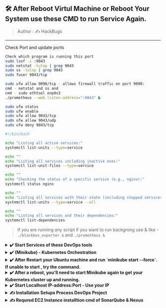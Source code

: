 
## 🛠️ After Reboot Virtul Machine or Reboot Your System use these CMD to run Service Again.

> Author : ✍️ HackBugs

<hr>

Check Port and update ports

```sh
Check which program is running this port
sudo lsof -i :9043
sudo netstat -tulnp | grep 9043
sudo ss -tulnp | grep 9043
sudo fuser 9043/tcp

sudo ufw allow 9090/tcp - allows firewall traffic on port 9090:
cmd - netstat and ss and
cmd - sudo ethtool enp0s3
./prometheus --web.listen-address=":9043" &

sudo ufw status
sudo ufw enable
sudo ufw allow 9043/tcp
sudo ufw allow 9043/udp
sudo ufw deny 9043/tcp
```
```sh
#!/bin/bash

echo "Listing all active services:"
systemctl list-units --type=service

echo ""
echo "Listing all services including inactive ones:"
systemctl list-unit-files --type=service

echo ""
echo "Checking the status of a specific service (e.g., nginx):"
systemctl status nginx

echo ""
echo "Listing all services with their state (including stopped services):"
systemctl list-units --type=service --all

echo ""
echo "Listing all services and their dependencies:"
systemctl list-dependencies
```

> If you are running any script if you want to run backgrong use & like - `./blackbox_exporter &` and `./prometheus &`

<details><summary><b>✔️ Start Services of these DevOps tools</b></summary>
 
```
- docker ps -a
```
```
- docker start sonar
```
```
- docker start Nexus
```

## ✔️ Nexus and SonarQube Start docker container
```
- docker rm sonar
```
```
- docker rm Nexus
```
```
- docker run -d --name sonar -p 9000:9000 sonarqube:lts-community
```
```
- docker run -d --name Nexus -p 8081:8081 sonatype/nexus3
```

## ✔️ Nexus and SonarQube
```
- docker logs sonar
```
```
- docker logs Nexus
```

## ✔️ jenkins
```
- sudo systemctl start jenkins
```
```
- sudo systemctl enable jenkins
```
```
- sudo systemctl status jenkins
```
```
- sudo systemctl restart jenkins
```
```
- sudo cat /var/lib/jenkins/secrets/initialAdminPassword
```

## ✔️ Systemd:
#### Start Prometheus service

```
tar -xvf prometheus-2.54.0-rc.0.linux-amd64.tar.gz
cd > prometheus-2.54.0-rc.0.linux-amd64
./prometheus &
```
- After reboot Machine run only `./prometheus &`

- Blackbox Exporter same like Prometheus `./blackbox_exporter &`
```
tar -xvf blackbox_exporter-0.25.0.linux-amd64.tar.gz
cd > blackbox_exporter-0.25.0.linux-amd64 
./prometheus &
```
```
sudo systemctl stop prometheus
sudo systemctl start prometheus
sudo systemctl daemon-reload
```

#### Start Grafana service
```
sudo systemctl start grafana-server
```
### OR
```
sudo /bin/systemctl start grafana-server
```

### If BlackBox_exporter is not running on prot 9115 than we can use other PORT  as you want of BlackBox_exporter
```
./consul_exporter --web.listen-address=":9108" &
```


#### Check status
```
sudo systemctl status prometheus
sudo systemctl status grafana-server
```

#### Enable services to start on boot
```
sudo systemctl enable prometheus
sudo systemctl enable grafana-server
```

#### Logs Check:
```
sudo journalctl -u prometheus
sudo journalctl -u grafana-server
```

## ✔️ Docker Start docker container of - Prometheus, Grafana, Sonar, Nexus

```
#### Check running containers
docker ps -a
```

```
docker start prometheus
```
```
docker start grafana
```
```
docker start sonar
```
```
docker start Nexus
```
#### Logs Check:
```
docker logs prometheus
docker logs grafana
```
</details>
<details><summary><b>✔️ (Minikube) - Kubernetes Orchestration</b></summary>

- Minikube > Kubeadm > kubelet > kubectl
 
1. Restart Minikube
 
 ```sh
 minikube stop
 minikube start --driver=docker
 ```
2. Restart kubeadm
 ```
 kubeadm reset
 kubeadm init
 ```
3. Restart kubelet
 ```
 sudo systemctl restart kubelet
 ```
4. Restart kubectl
 ```sh
 kubectl config view
 kubectl config use-context <context-name>
  
 ```
 ```sh
 # For Linux
 curl -LO "https://dl.k8s.io/release/v1.27.1/bin/linux/amd64/kubectl"
 chmod +x ./kubectl
 sudo mv ./kubectl /usr/local/bin/kubectl

 # Verify installation
 kubectl version --client
 ```
</details>

<details><summary><b>✔️ After Restart your Ubuntu machine and run `minikube start --force`. If unable to start , try the command.</b></summary>
 
The error message indicates multiple issues when Minikube attempts to start with the Docker driver. Here’s a breakdown of the errors and how to address them:

### 1. **Root Privileges Issue**

You’re running Minikube with root privileges, which is not recommended for the Docker driver. Minikube should be run as a regular user. If you’re currently logged in as root, switch to a non-root user and try starting Minikube again.

### 2. **Docker Container Missing**

Minikube is trying to create a Docker container but is encountering issues. Ensure Docker is correctly set up and running on your system.

### 3. **Certificates Issue**

The error message about certificates (`certificate apiserver-kubelet-client not signed by CA certificate ca`) suggests a problem with Kubernetes certificate generation. This is often due to issues with the Minikube setup or conflicts with existing files.

### Steps to Resolve:

1. **Switch to Non-Root User:**
   - Log out from the root user and log in with your regular user account. Ensure that your user is part of the `docker` group.
     ```bash
     sudo usermod -aG docker $USER
     ```
   - After adding your user to the `docker` group, log out and log back in.

2. **Clean Up Existing Minikube Data:**
   - Sometimes, cleaning up existing Minikube data can resolve issues:
     ```bash
     minikube delete
     sudo rm -rf /var/lib/minikube
     ```

3. **Start Minikube with the Docker Driver:**
   - Start Minikube using the Docker driver as a non-root user:
     ```bash
     minikube start --driver=docker
     ```

4. **Check System Requirements:**
   - Make sure your system meets the necessary requirements. Verify the kernel version and system configurations:
     ```bash
     uname -r
     ```

5. **Verify Docker and Kubernetes Setup:**
   - Ensure Docker is correctly installed and running. You can restart Docker if needed:
     ```bash
     sudo systemctl restart docker
     ```

6. **Check Minikube Logs for More Details:**
   - If problems persist, check Minikube logs for more details:
     ```bash
     minikube logs --file=logs.txt
     ```

7. **Consider Using the `none` Driver:**
   - If running Minikube within a VM, you might need to use the `none` driver:
     ```bash
     minikube start --driver=none
     ```

### Additional Resources

If you continue facing issues, consider checking the Minikube documentation or filing an issue on the [Minikube GitHub page](https://github.com/kubernetes/minikube/issues). 
</details>

<details><summary><b>✔️ After a reboot, you'll need to start Minikube again to get your Kubernetes cluster up and running.</b></summary>


### 1. **Start Minikube**

Run the following command to start Minikube:
```bash
minikube start
```

This will start the Minikube cluster with the previously used configuration.

### 2. **Check Minikube Status**

After starting Minikube, check the status to ensure everything is running correctly:
```bash
minikube status
```

### 3. **If Minikube Does Not Start**

If Minikube does not start properly, you might need to troubleshoot or reinitialize it:

#### **Delete and Recreate Minikube Cluster**
If you encounter persistent issues, you can delete the existing Minikube cluster and start a new one:

1. **Delete Minikube Cluster:**
   ```bash
   minikube delete
   ```

2. **Start a New Minikube Cluster:**
   ```bash
   minikube start
   ```

### Additional Tips

- **Check Docker Status**: Ensure that Docker is running properly as Minikube relies on Docker for its operation:
  ```bash
  sudo systemctl status docker
  ```

- **Check Minikube Logs**: If you encounter issues starting Minikube, you can check the logs for more information:
  ```bash
  minikube logs
  ```

- **Configure Minikube to Start on Boot**: If you want Minikube to start automatically after a reboot, you can create a systemd service. This requires creating a service file in `/etc/systemd/system/` and configuring it to run Minikube start commands.

### Example Systemd Service File

1. **Create a Service File**:
   ```bash
   sudo nano /etc/systemd/system/minikube.service
   ```

2. **Add the Following Content**:
   ```ini
   [Unit]
   Description=Minikube Service
   After=docker.service
   Requires=docker.service

   [Service]
   User=$USER
   ExecStart=/usr/local/bin/minikube start --driver=docker
   ExecStop=/usr/local/bin/minikube stop
   Restart=always

   [Install]
   WantedBy=multi-user.target
   ```

   Replace `$USER` with your actual username.

3. **Reload systemd and Enable the Service**:
   ```bash
   sudo systemctl daemon-reload
   sudo systemctl enable minikube
   ```

4. **Start Minikube Service**:
   ```bash
   sudo systemctl start minikube
   ```

By following these steps, you should be able to manage Minikube effectively after a reboot.

</details>

<details><summary><b>✔️ Start Localhost IP-address:Port - Use your IP</b></summary>
 
- http://192.168.43.72:8081/  Nexus
- http://192.168.43.72:9000/ SonarQube
- http://192.168.43.72:8080/ Jenkins
- http://192.168.43.72:9090/ Prometheus
- http://192.168.43.72:3000/ Grafana
- http://192.168.43.72:9115/ Blackbox Exporter

</details>

<details><summary><b> ✍️ Installation Setups Process DevOps Project</b></summary>

## AWS - VPC 
## AWS Network Environment setup
EC2 > Security Groups > launch-wizard-2 > Edit inbound rules
  - Private
  - Isolated environment
  - Deployment will secure
  - ![inbound rules](https://github.com/jaiswaladi246/DevOps_Shack_Ultimate_Pipeline_12_march/blob/main/PHASE-1/Screenshot%202024-03-13%20002123.png)

#### Create this all EC2 Instances

**EC2 > Number of instances - 3 > Ubuntu Server 22.4 > t2.medium > Configure storage 25 GB**
- [Insatll kubernetes orchestration](https://github.com/HackBugs/DevOps_Shack_Ultimate_Pipeline_12_march/blob/main/PHASE-1/2.%20K8-Setup.md)
 - Master - EC2-1
 - Slave1 - EC2-2
 - Slave2 - EC2-3

**EC2 > Number of instances - 2 > Ubuntu Server 22.4 > t2.medium > Configure storage 20 GB**
- SonarQube - EC2-5
- Nexus - EC2-6

**EC2 > Number of instances - 1 > Ubuntu Server 22.4 > t2.large > Configure storage 30 GB**
- Jenkins - EC2-4

**EC2 > Number of instances - 1 > Ubuntu Server 22.4 > t2.large > Configure storage 20 GB**
- For Monitoring - EC2-7
    - [Prometheus](https://prometheus.io/download/)
        - [Blackbox-exporter](https://prometheus.io/download/)
    - [Grafana](https://grafana.com/grafana/download)
 
## Downlaod Packeges use with script
```sh
vi 1.sh > Paste inside if have more installation pkg
chmod +x 1sh - Change permissions to executable 
./1.sh - execute run script
```
      
## Install Plugins in Jenkins for this Project
####  After Installation And configure inside | Jenkins > Tools
  - JDK - Eclipse Temurin installer
  - Maven Integration
  - Maven - Config File Provider
  - Maven - Pipeline Maven Integration
  - Sonar - SonarQube Scanner - This is tool
  - Sonar - sonarQube server
  - Docker
  - Docker Pipeline
  - Docker-Build-step
  - Kubernetes
  - Kubernetes CLI
  - Kubernetes Client API
  - Kubernetes Credentials
</details>
<details><summary><b> ✍️ Requred EC2 Instance installtion cmd of SonarQube & Nexus</b></summary>
 
### [Kubernetes install](https://github.com/HackBugs/DevOps_Shack_Ultimate_Pipeline_12_march-2/blob/main/PHASE-1/2.%20K8-Setup.md)
  - Master - EC2-1
  - Slave - EC2-2
  - Slave - EC2-3
### [Docker install on both](https://docs.docker.com/engine/install/ubuntu/)
- SonarQube - EC2-4
  ```sh
  docker run -d --name sonar -p 9000:9000 sonarqube:lts-community
  ```
- Nexus - EC2-5
  ```sh
  docker run -d --name Nexus -p 8081:8081 sonatype/nexus3
  ```
- jenkins - EC2-6
  - JDK
  - run installtion script of jenkins
  - install docker
### Install one EC2-7 machine all three tools
- Prometheus
- Blackbox-exporter
- Grafana
</details>
